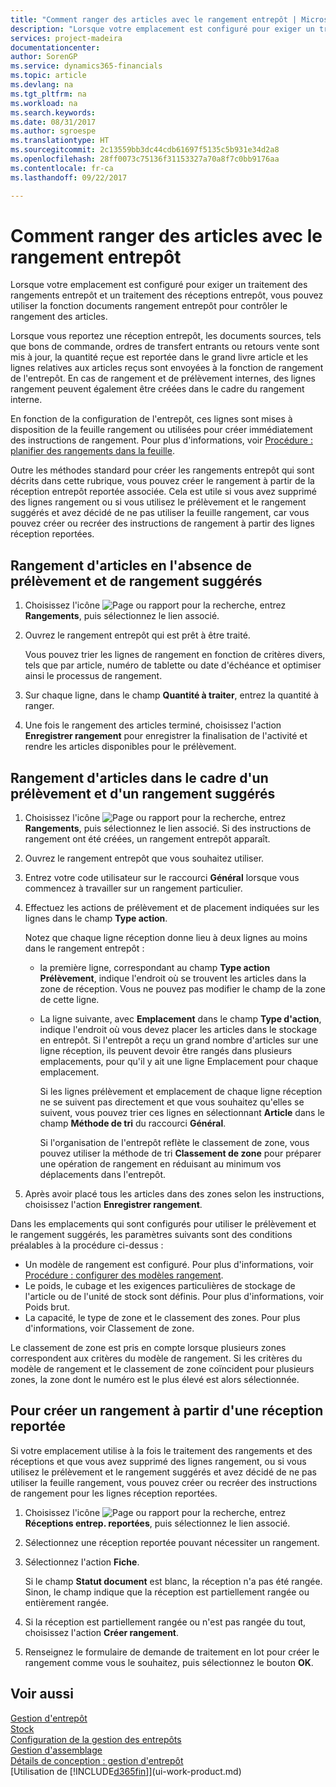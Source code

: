 ```yaml
---
title: "Comment ranger des articles avec le rangement entrepôt | Microsoft Docs"
description: "Lorsque votre emplacement est configuré pour exiger un traitement des rangements entrepôt et un traitement des réceptions entrepôt, vous pouvez utiliser la fonction documents rangement entrepôt pour contrôler le rangement des articles."
services: project-madeira
documentationcenter: 
author: SorenGP
ms.service: dynamics365-financials
ms.topic: article
ms.devlang: na
ms.tgt_pltfrm: na
ms.workload: na
ms.search.keywords: 
ms.date: 08/31/2017
ms.author: sgroespe
ms.translationtype: HT
ms.sourcegitcommit: 2c13559bb3dc44cdb61697f5135c5b931e34d2a8
ms.openlocfilehash: 28ff0073c75136f31153327a70a8f7c0bb9176aa
ms.contentlocale: fr-ca
ms.lasthandoff: 09/22/2017

---
```

# <a name="how-to-put-items-away-with-warehouse-put-aways"></a>Comment ranger des articles avec le rangement entrepôt
Lorsque votre emplacement est configuré pour exiger un traitement des rangements entrepôt et un traitement des réceptions entrepôt, vous pouvez utiliser la fonction documents rangement entrepôt pour contrôler le rangement des articles.  

Lorsque vous reportez une réception entrepôt, les documents sources, tels que bons de commande, ordres de transfert entrants ou retours vente sont mis à jour, la quantité reçue est reportée dans le grand livre article et les lignes relatives aux articles reçus sont envoyées à la fonction de rangement de l'entrepôt. En cas de rangement et de prélèvement internes, des lignes rangement peuvent également être créées dans le cadre du rangement interne.  

En fonction de la configuration de l'entrepôt, ces lignes sont mises à disposition de la feuille rangement ou utilisées pour créer immédiatement des instructions de rangement. Pour plus d'informations, voir [Procédure : planifier des rangements dans la feuille](warehouse-how-to-plan-put-aways-in-worksheets.md).  

Outre les méthodes standard pour créer les rangements entrepôt qui sont décrits dans cette rubrique, vous pouvez créer le rangement à partir de la réception entrepôt reportée associée. Cela est utile si vous avez supprimé des lignes rangement ou si vous utilisez le prélèvement et le rangement suggérés et avez décidé de ne pas utiliser la feuille rangement, car vous pouvez créer ou recréer des instructions de rangement à partir des lignes réception reportées.  

## <a name="to-put-items-away-without-directed-put-away-and-pick"></a>Rangement d'articles en l'absence de prélèvement et de rangement suggérés  
1.  Choisissez l'icône ![Page ou rapport pour la recherche](media/ui-search/search_small.png "icône Page ou rapport pour la recherche"), entrez **Rangements**, puis sélectionnez le lien associé.  
2.  Ouvrez le rangement entrepôt qui est prêt à être traité.  

    Vous pouvez trier les lignes de rangement en fonction de critères divers, tels que par article, numéro de tablette ou date d'échéance et optimiser ainsi le processus de rangement.  
3.  Sur chaque ligne, dans le champ **Quantité à traiter**, entrez la quantité à ranger.  
4.  Une fois le rangement des articles terminé, choisissez l'action **Enregistrer rangement** pour enregistrer la finalisation de l'activité et rendre les articles disponibles pour le prélèvement.  

## <a name="to-put-items-away-with-directed-put-away-and-pick"></a>Rangement d'articles dans le cadre d'un prélèvement et d'un rangement suggérés  
1.  Choisissez l'icône ![Page ou rapport pour la recherche](media/ui-search/search_small.png "icône Page ou rapport pour la recherche"), entrez **Rangements**, puis sélectionnez le lien associé.
    Si des instructions de rangement ont été créées, un rangement entrepôt apparaît.  
2.  Ouvrez le rangement entrepôt que vous souhaitez utiliser.  
3.  Entrez votre code utilisateur sur le raccourci **Général** lorsque vous commencez à travailler sur un rangement particulier.  
4.  Effectuez les actions de prélèvement et de placement indiquées sur les lignes dans le champ **Type action**.  

    Notez que chaque ligne réception donne lieu à deux lignes au moins dans le rangement entrepôt :  

    -   la première ligne, correspondant au champ **Type action** **Prélèvement**, indique l'endroit où se trouvent les articles dans la zone de réception. Vous ne pouvez pas modifier le champ de la zone de cette ligne.  
    -   La ligne suivante, avec **Emplacement** dans le champ **Type d'action**, indique l'endroit où vous devez placer les articles dans le stockage en entrepôt. Si l'entrepôt a reçu un grand nombre d'articles sur une ligne réception, ils peuvent devoir être rangés dans plusieurs emplacements, pour qu'il y ait une ligne Emplacement pour chaque emplacement.  

        Si les lignes prélèvement et emplacement de chaque ligne réception ne se suivent pas directement et que vous souhaitez qu'elles se suivent, vous pouvez trier ces lignes en sélectionnant **Article** dans le champ **Méthode de tri** du raccourci **Général**.  

        Si l'organisation de l'entrepôt reflète le classement de zone, vous pouvez utiliser la méthode de tri **Classement de zone** pour préparer une opération de rangement en réduisant au minimum vos déplacements dans l'entrepôt.  

5.  Après avoir placé tous les articles dans des zones selon les instructions, choisissez l'action **Enregistrer rangement**.  

Dans les emplacements qui sont configurés pour utiliser le prélèvement et le rangement suggérés, les paramètres suivants sont des conditions préalables à la procédure ci-dessus :  

- Un modèle de rangement est configuré. Pour plus d'informations, voir [Procédure : configurer des modèles rangement](warehouse-how-to-set-up-put-away-templates.md).  
- Le poids, le cubage et les exigences particulières de stockage de l'article ou de l'unité de stock sont définis. Pour plus d'informations, voir Poids brut.  
- La capacité, le type de zone et le classement des zones. Pour plus d'informations, voir Classement de zone.  

Le classement de zone est pris en compte lorsque plusieurs zones correspondent aux critères du modèle de rangement. Si les critères du modèle de rangement et le classement de zone coïncident pour plusieurs zones, la zone dont le numéro est le plus élevé est alors sélectionnée.

## <a name="to-create-a-put-away-from-a-posted-receipt"></a>Pour créer un rangement à partir d'une réception reportée  
 Si votre emplacement utilise à la fois le traitement des rangements et des réceptions et que vous avez supprimé des lignes rangement, ou si vous utilisez le prélèvement et le rangement suggérés et avez décidé de ne pas utiliser la feuille rangement, vous pouvez créer ou recréer des instructions de rangement pour les lignes réception reportées.

1.  Choisissez l'icône ![Page ou rapport pour la recherche](media/ui-search/search_small.png "icône Page ou rapport pour la recherche"), entrez **Réceptions entrep. reportées**, puis sélectionnez le lien associé.  
2.  Sélectionnez une réception reportée pouvant nécessiter un rangement.  
3.  Sélectionnez l'action **Fiche**.  

    Si le champ **Statut document** est blanc, la réception n'a pas été rangée. Sinon, le champ indique que la réception est partiellement rangée ou entièrement rangée.  

4.  Si la réception est partiellement rangée ou n'est pas rangée du tout, choisissez l'action **Créer rangement**.  
5.  Renseignez le formulaire de demande de traitement en lot pour créer le rangement comme vous le souhaitez, puis sélectionnez le bouton **OK**.   

## <a name="see-also"></a>Voir aussi  
[Gestion d'entrepôt](warehouse-manage-warehouse.md)  
[Stock](inventory-manage-inventory.md)  
[Configuration de la gestion des entrepôts](warehouse-setup-warehouse.md)     
[Gestion d'assemblage](assembly-assemble-items.md)    
[Détails de conception : gestion d'entrepôt](design-details-warehouse-management.md)  
[Utilisation de [!INCLUDE[d365fin](includes/d365fin_md.md)]](ui-work-product.md)

